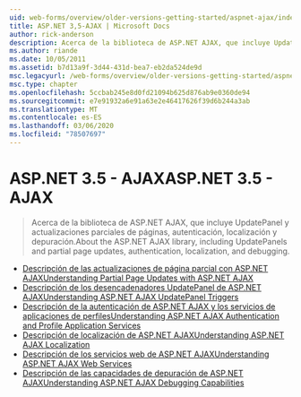```yaml
---
uid: web-forms/overview/older-versions-getting-started/aspnet-ajax/index
title: ASP.NET 3,5-AJAX | Microsoft Docs
author: rick-anderson
description: Acerca de la biblioteca de ASP.NET AJAX, que incluye UpdatePanel y actualizaciones parciales de páginas, autenticación, localización y depuración.
ms.author: riande
ms.date: 10/05/2011
ms.assetid: b7d13a9f-3d44-431d-bea7-eb2da524de9d
msc.legacyurl: /web-forms/overview/older-versions-getting-started/aspnet-ajax
msc.type: chapter
ms.openlocfilehash: 5ccbab245e8d0fd21094b625d876ab9e0360de94
ms.sourcegitcommit: e7e91932a6e91a63e2e46417626f39d6b244a3ab
ms.translationtype: MT
ms.contentlocale: es-ES
ms.lasthandoff: 03/06/2020
ms.locfileid: "78507697"
---
```

# <a name="aspnet-35---ajax"></a><span data-ttu-id="9cb63-103">ASP.NET 3.5 - AJAX</span><span class="sxs-lookup"><span data-stu-id="9cb63-103">ASP.NET 3.5 - AJAX</span></span>

> <span data-ttu-id="9cb63-104">Acerca de la biblioteca de ASP.NET AJAX, que incluye UpdatePanel y actualizaciones parciales de páginas, autenticación, localización y depuración.</span><span class="sxs-lookup"><span data-stu-id="9cb63-104">About the ASP.NET AJAX library, including UpdatePanels and partial page updates, authentication, localization, and debugging.</span></span>

- [<span data-ttu-id="9cb63-105">Descripción de las actualizaciones de página parcial con ASP.NET AJAX</span><span class="sxs-lookup"><span data-stu-id="9cb63-105">Understanding Partial Page Updates with ASP.NET AJAX</span></span>](understanding-partial-page-updates-with-asp-net-ajax.md)
- [<span data-ttu-id="9cb63-106">Descripción de los desencadenadores UpdatePanel de ASP.NET AJAX</span><span class="sxs-lookup"><span data-stu-id="9cb63-106">Understanding ASP.NET AJAX UpdatePanel Triggers</span></span>](understanding-asp-net-ajax-updatepanel-triggers.md)
- [<span data-ttu-id="9cb63-107">Descripción de la autenticación de ASP.NET AJAX y los servicios de aplicaciones de perfiles</span><span class="sxs-lookup"><span data-stu-id="9cb63-107">Understanding ASP.NET AJAX Authentication and Profile Application Services</span></span>](understanding-asp-net-ajax-authentication-and-profile-application-services.md)
- [<span data-ttu-id="9cb63-108">Descripción de localización de ASP.NET AJAX</span><span class="sxs-lookup"><span data-stu-id="9cb63-108">Understanding ASP.NET AJAX Localization</span></span>](understanding-asp-net-ajax-localization.md)
- [<span data-ttu-id="9cb63-109">Descripción de los servicios web de ASP.NET AJAX</span><span class="sxs-lookup"><span data-stu-id="9cb63-109">Understanding ASP.NET AJAX Web Services</span></span>](understanding-asp-net-ajax-web-services.md)
- [<span data-ttu-id="9cb63-110">Descripción de las capacidades de depuración de ASP.NET AJAX</span><span class="sxs-lookup"><span data-stu-id="9cb63-110">Understanding ASP.NET AJAX Debugging Capabilities</span></span>](understanding-asp-net-ajax-debugging-capabilities.md)
